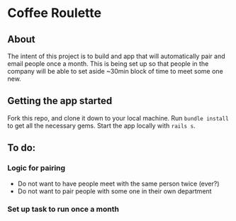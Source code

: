 # Coffee Roulette

## About
The intent of this project is to build and app that will automatically pair and email people once a month. This is being set up so that people in the company will be able to set aside ~30min block of time to meet some one new.

## Getting the app started
Fork this repo, and clone it down to your local machine.
Run `bundle install` to get all the necessary gems. Start the app locally with `rails s`.

## To do:

### Logic for pairing
 - Do not want to have people meet with the same person twice (ever?)
 - Do not want to pair people with some one in their own department

### Set up task to run once a month
